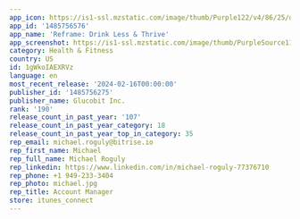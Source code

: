 ```yaml
---
app_icon: https://is1-ssl.mzstatic.com/image/thumb/Purple122/v4/86/25/df/8625df3f-d245-1e75-5404-3e53e5d26e1d/AppIcon-0-0-1x_U007emarketing-0-6-0-sRGB-85-220.png/1024x1024bb.png
app_id: '1485756576'
app_name: 'Reframe: Drink Less & Thrive'
app_screenshot: https://is1-ssl.mzstatic.com/image/thumb/PurpleSource116/v4/0c/8b/c0/0c8bc08a-24a7-00b7-1f90-3e0f03edcd69/315b47b8-0c3e-4a98-9a52-478d923b660a_Reframe_Appstore_Regular01.png/1242x2688bb.png
category: Health & Fitness
country: US
id: 1gWkoIAEXRVz
language: en
most_recent_release: '2024-02-16T00:00:00'
publisher_id: '1485756275'
publisher_name: Glucobit Inc.
rank: '190'
release_count_in_past_year: '107'
release_count_in_past_year_category: 18
release_count_in_past_year_top_in_category: 35
rep_email: michael.roguly@bitrise.io
rep_first_name: Michael
rep_full_name: Michael Roguly
rep_linkedin: https://www.linkedin.com/in/michael-roguly-77376710
rep_phone: +1 949-233-3404
rep_photo: michael.jpg
rep_title: Account Manager
store: itunes_connect
---
```

